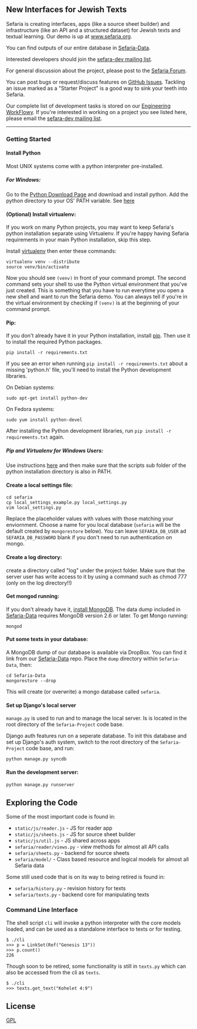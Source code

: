## New Interfaces for Jewish Texts

Sefaria is creating interfaces, apps (like a source sheet builder) and infrastructure (like an API and a structured dataset) for Jewish texts and textual learning. Our demo is up at www.sefaria.org.

You can find outputs of our entire database in [Sefaria-Data](https://github.com/blockspeiser/Sefaria-Data).

Interested developers should join the [sefara-dev mailing list](https://groups.google.com/forum/#!forum/sefaria-dev).

For general discussion about the project, please post to the [Sefaria Forum](https://groups.google.com/forum/?fromgroups#!forum/sefaria).

You can post bugs or request/discuss features on [GitHub Issues](https://github.com/blockspeiser/Sefaria-Project/issues?direction=desc&page=1&sort=created&state=open). Tackling an issue marked as a "Starter Project" is a good way to sink your teeth into Sefaria.

Our complete list of development tasks is stored on our [Engineering WorkFlowy](https://workflowy.com/shared/63b30672-66b5-744f-b3e2-1dd7da3e0822/). If you're interested in working on a project you see listed here, please email the [sefara-dev mailing list](https://groups.google.com/forum/#!forum/sefaria-dev).

***

### Getting Started

#### Install Python
Most UNIX systems come with a python interpreter pre-installed. 
##### For Windows:

Go to the [Python Download Page](https://www.python.org/download/releases/2.7.6) and download and install python.
Add the python directory to your OS' PATH variable. See [here](https://docs.python.org/2/using/windows.html)

#### (Optional) Install virtualenv:
If you work on many Python projects, you may want to keep Sefaria's python installation separate using Virtualenv.  If you're happy having Sefaria requirements in your main Python installation, skip this step.

Install [virtualenv](http://pypi.python.org/pypi/virtualenv) then enter these commands:

    virtualenv venv --distribute
    source venv/bin/activate

Now you should see `(venv)` in front of your command prompt. The second command sets your shell to use the Python virtual environment that you've just created. This is something that you have to run everytime you open a new shell and want to run the Sefaria demo. You can always tell if you're in the virtual environment by checking if `(venv)` is at the beginning of your command prompt. 
    
#### Pip: 
If you don't already have it in your Python installation, install [pip](http://www.pip-installer.org/en/latest/installing.html). Then use it to install the required Python packages.

    pip install -r requirements.txt

If you see an error when running `pip install -r requirements.txt` about a missing 'python.h' file, you'll need to install the Python development libraries.  

On Debian systems: 

    sudo apt-get install python-dev

On Fedora systems:

    sudo yum install python-devel

After installing the Python development libraries, run `pip install -r requirements.txt` again.

##### Pip and Virtualenv for Windows Users:

Use instructions [here](http://www.tylerbutler.com/2012/05/how-to-install-python-pip-and-virtualenv-on-windows-with-powershell/) and then make sure that the scripts sub folder of the python installation directory is also in PATH.

#### Create a local settings file:

    cd sefaria
    cp local_settings_example.py local_settings.py
    vim local_settings.py
    
Replace the placeholder values with values with those matching your enviornment. Choose a name for you local database (`sefaria` will be the default created by `mongorestore` below). You can leave `SEFARIA_DB_USER` ad `SEFARIA_DB_PASSWORD` blank if you don't need to run authentication on mongo.

#### Create a log directory:
create a directory called "log" under the project folder. Make sure that the server user has write access to it by using a command such as chmod 777 (only on the log directory!!)


#### Get mongod running:

If you don't already have it, [install MongoDB](http://docs.mongodb.org/manual/installation/). The data dump included in [Sefaria-Data](https://github.com/blockspeiser/Sefaria-Data) requires MongoDB version 2.6 or later. To get Mongo running:

    mongod

#### Put some texts in your database:

A MongoDB dump of our database is available via DropBox. You can find it link from our [Sefaria-Data](https://github.com/blockspeiser/Sefaria-Data) repo. Place the `dump` directory within `Sefaria-Data`, then:

    cd Sefaria-Data
    mongorestore --drop

This will create (or overwrite) a mongo database called `sefaria`.

#### Set up Django's local server
`manage.py` is used to run and to manage the local server.  Is is located in the root directory of the `Sefaria-Project` code base. 

Django auth features run on a seperate database. To init this database and set up Django's auth system, switch to the root directory of the `Sefaria-Project` code base, and run: 

    python manage.py syncdb
    
#### Run the development server:

    python manage.py runserver

## Exploring the Code

Some of the most important code is found in:

- `static/js/reader.js` - JS for reader app
- `static/js/sheets.js` - JS for source sheet builder
- `static/js/util.js` - JS shared across apps
- `sefaria/reader/views.py` - view methods for almost all API calls
- `sefaria/sheets.py` - backend for source sheets
- `sefaria/model/` - Class based resource and logical models for almost all Sefaria data

Some still used code that is on its way to being retired is found in:

- `sefaria/history.py` - revision history for texts
- `sefaria/texts.py` - backend core for manipulating texts


### Command Line Interface

The shell script `cli` will invoke a python interpreter with the core models loaded, and can be used as a standalone interface to texts or for testing.

    $ ./cli
    >>> p = LinkSet(Ref("Genesis 13"))
    >>> p.count()
    226

Though soon to be retired, some functionality is still in `texts.py` which can also be accessed from the cli as `texts`.

    $ ./cli
    >>> texts.get_text("Kohelet 4:9")


## License

[GPL](http://www.gnu.org/copyleft/gpl.html)


